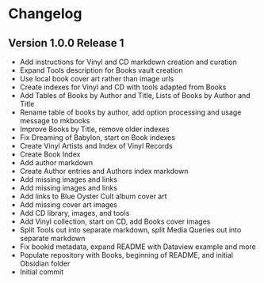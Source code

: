 # Changelog

## Version 1.0.0 Release 1

* Add instructions for Vinyl and CD markdown creation and curation
* Expand Tools description for Books vault creation
* Use local book cover art rather than image urls
* Create indexes for Vinyl and CD with tools adapted from Books
* Add Tables of Books by Author and Title, Lists of Books by Author and Title
* Rename table of books by author, add option processing and usage message to mkbooks
* Improve Books by Title, remove older indexes
* Fix Dreaming of Babylon, start on Book indexes
* Create Vinyl Artists and Index of Vinyl Records
* Create Book Index
* Add author markdown
* Create Author entries and Authors index markdown
* Add missing images and links
* Add missing images and links
* Add links to Blue Oyster Cult album cover art
* Add missing cover art images
* Add CD library, images, and tools
* Add Vinyl collection, start on CD, add Books cover images
* Split Tools out into separate markdown, split Media Queries out into separate markdown
* Fix bookid metadata, expand README with Dataview example and more
* Populate repository with Books, beginning of README, and initial Obsidian folder
* Initial commit
